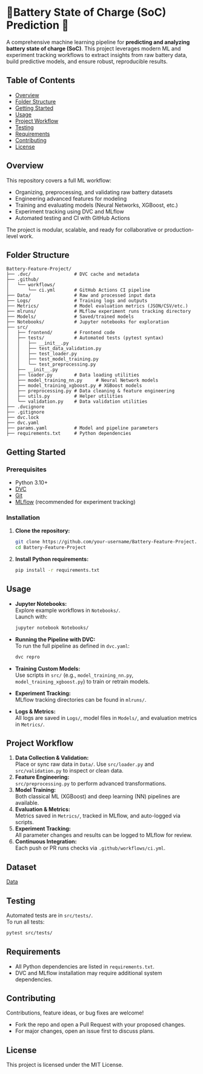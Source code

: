 
# 🔋Battery State of Charge (SoC) Prediction 🔋

A comprehensive machine learning pipeline for **predicting and analyzing battery state of charge (SoC)**. This project leverages modern ML and experiment tracking workflows to extract insights from raw battery data, build predictive models, and ensure robust, reproducible results.

## Table of Contents

- [Overview](#overview)
- [Folder Structure](#folder-structure)
- [Getting Started](#getting-started)
- [Usage](#usage)
- [Project Workflow](#project-workflow)
- [Testing](#testing)
- [Requirements](#requirements)
- [Contributing](#contributing)
- [License](#license)

## Overview

This repository covers a full ML workflow:
- Organizing, preprocessing, and validating raw battery datasets
- Engineering advanced features for modeling
- Training and evaluating models (Neural Networks, XGBoost, etc.)
- Experiment tracking using DVC and MLflow
- Automated testing and CI with GitHub Actions

The project is modular, scalable, and ready for collaborative or production-level work.

## Folder Structure

```
Battery-Feature-Project/
├── .dvc/                # DVC cache and metadata
├── .github/
│   └── workflows/
│       └── ci.yml       # GitHub Actions CI pipeline
├── Data/                # Raw and processed input data
├── Logs/                # Training logs and outputs
├── Metrics/             # Model evaluation metrics (JSON/CSV/etc.)
├── mlruns/              # MLflow experiment runs tracking directory
├── Models/              # Saved/trained models
├── Notebooks/           # Jupyter notebooks for exploration
├── src/
│   ├── frontend/        # Frontend code
│   ├── tests/           # Automated tests (pytest syntax)
│   │   ├── __init__.py
│   │   ├── test_data_validation.py
│   │   ├── test_loader.py
│   │   ├── test_model_training.py
│   │   └── test_preprocessing.py
│   ├── __init__.py
│   ├── loader.py        # Data loading utilities
│   ├── model_training_nn.py     # Neural Network models
│   ├── model_training_xgboost.py # XGBoost models
│   ├── preprocessing.py # Data cleaning & feature engineering
│   ├── utils.py         # Helper utilities
│   └── validation.py    # Data validation utilities
├── .dvcignore
├── .gitignore
├── dvc.lock
├── dvc.yaml
├── params.yaml          # Model and pipeline parameters
├── requirements.txt     # Python dependencies
```

## Getting Started

### Prerequisites

- Python 3.10+
- [DVC](https://dvc.org/)
- [Git](https://git-scm.com/)
- [MLflow](https://mlflow.org/) (recommended for experiment tracking)

### Installation

1. **Clone the repository:**
    ```bash
    git clone https://github.com/your-username/Battery-Feature-Project.git
    cd Battery-Feature-Project
    ```

2. **Install Python requirements:**
    ```bash
    pip install -r requirements.txt
    ```

## Usage

- **Jupyter Notebooks:**  
  Explore example workflows in `Notebooks/`.  
  Launch with:
  ```bash
  jupyter notebook Notebooks/
  ```
- **Running the Pipeline with DVC:**  
  To run the full pipeline as defined in `dvc.yaml`:
  ```bash
  dvc repro
  ```

- **Training Custom Models:**  
  Use scripts in `src/` (e.g., `model_training_nn.py`, `model_training_xgboost.py`) to train or retrain models.

- **Experiment Tracking:**  
  MLflow tracking directories can be found in `mlruns/`.

- **Logs & Metrics:**  
  All logs are saved in `Logs/`, model files in `Models/`, and evaluation metrics in `Metrics/`.

## Project Workflow

1. **Data Collection & Validation:**  
   Place or sync raw data in `Data/`. Use `src/loader.py` and `src/validation.py` to inspect or clean data.
2. **Feature Engineering:**  
   `src/preprocessing.py` to perform advanced transformations.
3. **Model Training:**  
   Both classical ML (XGBoost) and deep learning (NN) pipelines are available.
4. **Evaluation & Metrics:**  
   Metrics saved in `Metrics/`, tracked in MLflow, and auto-logged via scripts.
5. **Experiment Tracking:**  
   All parameter changes and results can be logged to MLflow for review.
6. **Continuous Integration:**  
   Each push or PR runs checks via `.github/workflows/ci.yml`.

## Dataset

[Data](https://www.kaggle.com/datasets/atechnohazard/battery-and-heating-data-in-real-driving-cycles/data)

## Testing

Automated tests are in `src/tests/`.  
To run all tests:
```bash
pytest src/tests/
```

## Requirements

- All Python dependencies are listed in `requirements.txt`.
- DVC and MLflow installation may require additional system dependencies.

## Contributing

Contributions, feature ideas, or bug fixes are welcome!  
- Fork the repo and open a Pull Request with your proposed changes.
- For major changes, open an issue first to discuss plans.

## License

This project is licensed under the MIT License.
